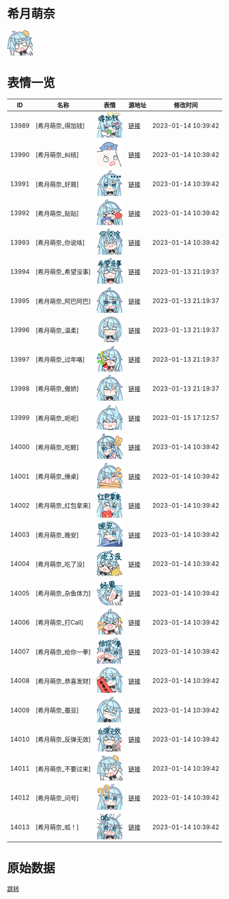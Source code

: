 # 希月萌奈

<img src="./cover.png" height="60" alt="cover" />

# 表情一览

|ID|名称|表情|源地址|修改时间|
|----|----|----|----|----|
|13989|[希月萌奈_得加钱]|<img src="./pic/013989_%5B希月萌奈_得加钱%5D.png" height="60" alt="得加钱"/>|[链接](https://i0.hdslb.com/bfs/garb/item/0bc8501c000c467d9f0ef10eb53e56486f93cb4e.png)|2023-01-14 10:39:42|
|13990|[希月萌奈_纠结]|<img src="./pic/013990_%5B希月萌奈_纠结%5D.png" height="60" alt="纠结"/>|[链接](https://i0.hdslb.com/bfs/garb/item/e6dcec0bde4165cf0dc198d581799a7fb9f3155c.png)|2023-01-14 10:39:42|
|13991|[希月萌奈_好屑]|<img src="./pic/013991_%5B希月萌奈_好屑%5D.png" height="60" alt="好屑"/>|[链接](https://i0.hdslb.com/bfs/garb/item/91ca4a5f9c9f010b88d85ef895f8cf187b61b348.png)|2023-01-14 10:39:42|
|13992|[希月萌奈_贴贴]|<img src="./pic/013992_%5B希月萌奈_贴贴%5D.png" height="60" alt="贴贴"/>|[链接](https://i0.hdslb.com/bfs/garb/item/3402f19cb54d7abee10e5e71e2665fed6a35dbc6.png)|2023-01-14 10:39:42|
|13993|[希月萌奈_你说啥]|<img src="./pic/013993_%5B希月萌奈_你说啥%5D.png" height="60" alt="你说啥"/>|[链接](https://i0.hdslb.com/bfs/garb/item/81e079863c32589a1bd85fbb558ce1dd59b99633.png)|2023-01-14 10:39:42|
|13994|[希月萌奈_希望没事]|<img src="./pic/013994_%5B希月萌奈_希望没事%5D.png" height="60" alt="希望没事"/>|[链接](https://i0.hdslb.com/bfs/garb/item/ed15381ef533c72eeeb5f361b29aeb51fe4096f5.png)|2023-01-13 21:19:37|
|13995|[希月萌奈_阿巴阿巴]|<img src="./pic/013995_%5B希月萌奈_阿巴阿巴%5D.png" height="60" alt="阿巴阿巴"/>|[链接](https://i0.hdslb.com/bfs/garb/item/d1c45032b18d13c987e6e5a40b8063b4b54e1983.png)|2023-01-13 21:19:37|
|13996|[希月萌奈_温柔]|<img src="./pic/013996_%5B希月萌奈_温柔%5D.png" height="60" alt="温柔"/>|[链接](https://i0.hdslb.com/bfs/garb/item/b834b6a2319d60d0760fe0c40a1af4f95866be07.png)|2023-01-13 21:19:37|
|13997|[希月萌奈_过年咯]|<img src="./pic/013997_%5B希月萌奈_过年咯%5D.png" height="60" alt="过年咯"/>|[链接](https://i0.hdslb.com/bfs/garb/item/292e472bbcbf7f362c27b0a0fd0d05ed04da9d4a.png)|2023-01-13 21:19:37|
|13998|[希月萌奈_傲娇]|<img src="./pic/013998_%5B希月萌奈_傲娇%5D.png" height="60" alt="傲娇"/>|[链接](https://i0.hdslb.com/bfs/garb/item/8b2d4134617675eb661eb7e8749ad7359fb0c709.png)|2023-01-13 21:19:37|
|13999|[希月萌奈_呃呃]|<img src="./pic/013999_%5B希月萌奈_呃呃%5D.png" height="60" alt="呃呃"/>|[链接](https://i0.hdslb.com/bfs/garb/item/1d0fd24c018a3be12639e6591a1182ac53197772.png)|2023-01-15 17:12:57|
|14000|[希月萌奈_吃鲸]|<img src="./pic/014000_%5B希月萌奈_吃鲸%5D.png" height="60" alt="吃鲸"/>|[链接](https://i0.hdslb.com/bfs/garb/item/f275a4d4fec99bc0d29214a796ebbfb63e011a75.png)|2023-01-14 10:39:42|
|14001|[希月萌奈_捶桌]|<img src="./pic/014001_%5B希月萌奈_捶桌%5D.png" height="60" alt="捶桌"/>|[链接](https://i0.hdslb.com/bfs/garb/item/23cca06fd5912cbf35f8fc8d221d3edcb54cd943.png)|2023-01-14 10:39:42|
|14002|[希月萌奈_红包拿来]|<img src="./pic/014002_%5B希月萌奈_红包拿来%5D.png" height="60" alt="红包拿来"/>|[链接](https://i0.hdslb.com/bfs/garb/item/1117e64413402ef64bfca345c1002c89eded4c11.png)|2023-01-14 10:39:42|
|14003|[希月萌奈_晚安]|<img src="./pic/014003_%5B希月萌奈_晚安%5D.png" height="60" alt="晚安"/>|[链接](https://i0.hdslb.com/bfs/garb/item/538edd062772e7ad496667422bed80d568eead52.png)|2023-01-14 10:39:42|
|14004|[希月萌奈_吃了没]|<img src="./pic/014004_%5B希月萌奈_吃了没%5D.png" height="60" alt="吃了没"/>|[链接](https://i0.hdslb.com/bfs/garb/item/aadbb8ba656e9ea1b2533b26a946dfa078056479.png)|2023-01-14 10:39:42|
|14005|[希月萌奈_杂鱼体力]|<img src="./pic/014005_%5B希月萌奈_杂鱼体力%5D.png" height="60" alt="杂鱼体力"/>|[链接](https://i0.hdslb.com/bfs/garb/item/1f71a02445ea62b0af1255ca7eb9cb1b90ab933c.png)|2023-01-14 10:39:42|
|14006|[希月萌奈_打Call]|<img src="./pic/014006_%5B希月萌奈_打Call%5D.png" height="60" alt="打Call"/>|[链接](https://i0.hdslb.com/bfs/garb/item/7272f9af4c1cca8355a9b7aa6b1ba36344ab4ab8.png)|2023-01-14 10:39:42|
|14007|[希月萌奈_给你一拳]|<img src="./pic/014007_%5B希月萌奈_给你一拳%5D.png" height="60" alt="给你一拳"/>|[链接](https://i0.hdslb.com/bfs/garb/item/1cbd070d875c1d833b4eec6829449de10435b84b.png)|2023-01-14 10:39:42|
|14008|[希月萌奈_恭喜发财]|<img src="./pic/014008_%5B希月萌奈_恭喜发财%5D.png" height="60" alt="恭喜发财"/>|[链接](https://i0.hdslb.com/bfs/garb/item/81c0aa65937f933463c42d50b8db00704670f587.png)|2023-01-14 10:39:42|
|14009|[希月萌奈_蚕豆]|<img src="./pic/014009_%5B希月萌奈_蚕豆%5D.png" height="60" alt="蚕豆"/>|[链接](https://i0.hdslb.com/bfs/garb/item/e14af9764f5d3b5b6500f6ecd6cd4c6e7eb9c308.png)|2023-01-14 10:39:42|
|14010|[希月萌奈_反弹无效]|<img src="./pic/014010_%5B希月萌奈_反弹无效%5D.png" height="60" alt="反弹无效"/>|[链接](https://i0.hdslb.com/bfs/garb/item/41bf03f79d5d07afd616c0c047048ed0ba62fe6d.png)|2023-01-14 10:39:42|
|14011|[希月萌奈_不要过来]|<img src="./pic/014011_%5B希月萌奈_不要过来%5D.png" height="60" alt="不要过来"/>|[链接](https://i0.hdslb.com/bfs/garb/item/11a2f59c8654b6f4a9b9872b80ace9f160ad229f.png)|2023-01-14 10:39:42|
|14012|[希月萌奈_问号]|<img src="./pic/014012_%5B希月萌奈_问号%5D.png" height="60" alt="问号"/>|[链接](https://i0.hdslb.com/bfs/garb/item/8932d440cbb4c96f5976f4bd8237c6bafa93d9c2.png)|2023-01-14 10:39:42|
|14013|[希月萌奈_呱！]|<img src="./pic/014013_%5B希月萌奈_呱！%5D.png" height="60" alt="呱！"/>|[链接](https://i0.hdslb.com/bfs/garb/item/a27d28d382adba86d1e16c9d4dc03d609d7beca3.png)|2023-01-14 10:39:42|

# 原始数据

[跳转](./raw.json)

